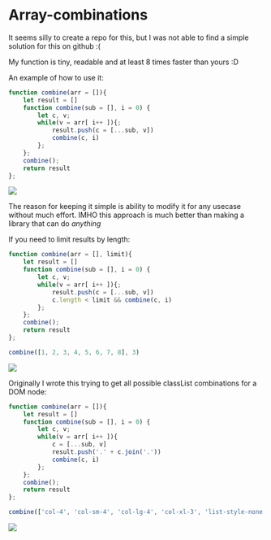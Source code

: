 # Array-combinations

It seems silly to create a repo for this, but I was not able to find a simple solution for this on github :(

My function is tiny, readable and at least 8 times faster than yours :D


An example of how to use it:
```javascript
function combine(arr = []){
	let result = []
	function combine(sub = [], i = 0) {
		let c, v;
		while(v = arr[ i++ ]){;
			result.push(c = [...sub, v])
			combine(c, i)
		};
	}; 
	combine();
	return result
};
```
![](https://i.imgur.com/m4YC0Ow.png)

The reason for keeping it simple is ability to modify it for any usecase without much effort. 
IMHO this approach is much better than making a library that can do *anything*

If you need to limit results by length:
```javascript
function combine(arr = [], limit){
	let result = []
	function combine(sub = [], i = 0) {
		let c, v;
		while(v = arr[ i++ ]){;
			result.push(c = [...sub, v])
			c.length < limit && combine(c, i)
		};
	}; 
	combine();
	return result
};

combine([1, 2, 3, 4, 5, 6, 7, 8], 3)
```
![](https://i.imgur.com/462etkQ.png)

Originally I wrote this trying to get all possible classList combinations for a DOM node:
```javascript
function combine(arr = []){
	let result = []
	function combine(sub = [], i = 0) {
		let c, v;
		while(v = arr[ i++ ]){
			c = [...sub, v]
			result.push('.' + c.join('.'))
			combine(c, i)
		};
	}; 
	combine();
	return result
};

combine(['col-4', 'col-sm-4', 'col-lg-4', 'col-xl-3', 'list-style-none', 'f6', 'color-fg-muted', 'pl-lg-4'])
```
![](https://i.imgur.com/V0DAqJ6.png)
